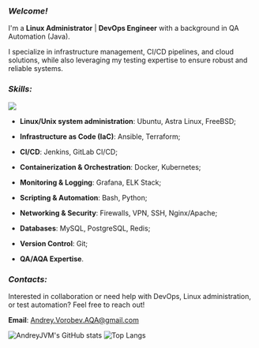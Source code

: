 ### _Welcome!_


I'm a **Linux Administrator** | **DevOps Engineer** with a background in QA Automation (Java).

I specialize in infrastructure management, CI/CD pipelines, and cloud solutions, while also leveraging my testing expertise to ensure robust and reliable systems.

### _Skills:_
![](https://skillicons.dev/icons?i=linux,ansible,jenkins,gitlab,docker,k8s,grafana,bash,python,mysql,java,postman)

- **Linux/Unix system administration**: Ubuntu, Astra Linux, FreeBSD;

- **Infrastructure as Code (IaC)**: Ansible, Terraform;

- **CI/CD**: Jenkins, GitLab CI/CD;

- **Containerization & Orchestration**: Docker, Kubernetes;

- **Monitoring & Logging**: Grafana, ELK Stack;

- **Scripting & Automation**: Bash, Python;

- **Networking & Security**: Firewalls, VPN, SSH, Nginx/Apache;

- **Databases**: MySQL, PostgreSQL, Redis;

- **Version Control**: Git;

- **QA/AQA Expertise**.

### _Contacts:_
Interested in collaboration or need help with DevOps, Linux administration, or test automation? Feel free to reach out!

**Email**: Andrey.Vorobev.AQA@gmail.com

![AndreyJVM's GitHub stats](https://github-readme-stats.vercel.app/api?username=AndreyJVM&show_icons=true&theme=radical) ![Top Langs](https://github-readme-stats.vercel.app/api/top-langs/?username=AndreyJVM&layout=compact&theme=radical)
